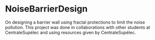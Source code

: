 # NoiseBarrierDesign
On designing a barrier wall using fractal protections to limit the noise pollution. This project was done in collaborations with other students at CentraleSupélec and using resources given by CentraleSupélec.

